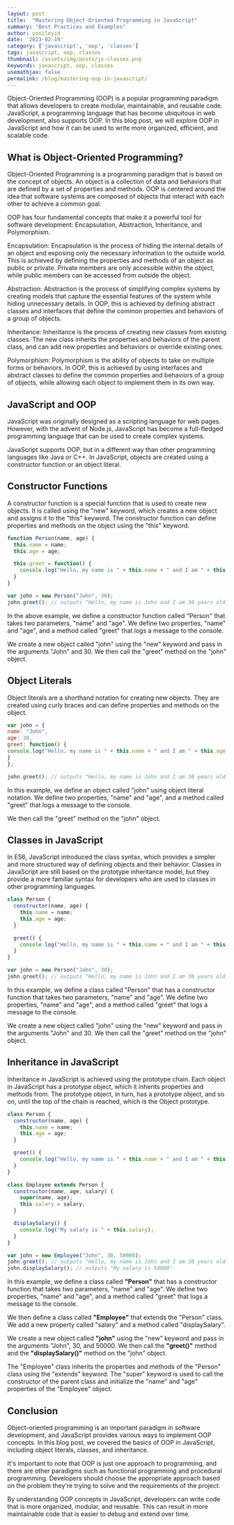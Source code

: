 ```yaml
---
layout: post
title:  "Mastering Object-Oriented Programming in JavaScript"
summary: "Best Practices and Examples"
author: yosileyid
date: '2023-02-19'
category: ['javascript', 'oop', 'classes']
tags: javascript, oop, classes
thumbnail: /assets/img/posts/js-classes.png
keywords: javascript, oop, classes
usemathjax: false
permalink: /blog/mastering-oop-in-javascript/
---
```


Object-Oriented Programming (OOP) is a popular programming paradigm that allows developers to create modular, maintainable, and reusable code. JavaScript, a programming language that has become ubiquitous in web development, also supports OOP. In this blog post, we will explore OOP in JavaScript and how it can be used to write more organized, efficient, and scalable code.
<!--more-->
## What is Object-Oriented Programming?

Object-Oriented Programming is a programming paradigm that is based on the concept of objects. An object is a collection of data and behaviors that are defined by a set of properties and methods. OOP is centered around the idea that software systems are composed of objects that interact with each other to achieve a common goal.

OOP has four fundamental concepts that make it a powerful tool for software development: Encapsulation, Abstraction, Inheritance, and Polymorphism.

Encapsulation: Encapsulation is the process of hiding the internal details of an object and exposing only the necessary information to the outside world. This is achieved by defining the properties and methods of an object as public or private. Private members are only accessible within the object, while public members can be accessed from outside the object.

Abstraction: Abstraction is the process of simplifying complex systems by creating models that capture the essential features of the system while hiding unnecessary details. In OOP, this is achieved by defining abstract classes and interfaces that define the common properties and behaviors of a group of objects.

Inheritance: Inheritance is the process of creating new classes from existing classes. The new class inherits the properties and behaviors of the parent class, and can add new properties and behaviors or override existing ones.

Polymorphism: Polymorphism is the ability of objects to take on multiple forms or behaviors. In OOP, this is achieved by using interfaces and abstract classes to define the common properties and behaviors of a group of objects, while allowing each object to implement them in its own way.

## JavaScript and OOP

JavaScript was originally designed as a scripting language for web pages. However, with the advent of Node.js, JavaScript has become a full-fledged programming language that can be used to create complex systems.

JavaScript supports OOP, but in a different way than other programming languages like Java or C++. In JavaScript, objects are created using a constructor function or an object literal.

## Constructor Functions

A constructor function is a special function that is used to create new objects. It is called using the "new" keyword, which creates a new object and assigns it to the "this" keyword. The constructor function can define properties and methods on the object using the "this" keyword.

```javascript
function Person(name, age) {
  this.name = name;
  this.age = age;

  this.greet = function() {
    console.log("Hello, my name is " + this.name + " and I am " + this.age + " years old.");
  }
}

var john = new Person("John", 30);
john.greet(); // outputs "Hello, my name is John and I am 30 years old."
```
In the above example, we define a constructor function called "Person" that takes two parameters, "name" and "age". We define two properties, "name" and "age", and a method called "greet" that logs a message to the console.

We create a new object called "john" using the "new" keyword and pass in the arguments "John" and 30. We then call the "greet" method on the "john" object.

## Object Literals

Object literals are a shorthand notation for creating new objects. They are created using curly braces and can define properties and methods on the object.

```javascript
var john = {
name: "John",
age: 30,
greet: function() {
console.log("Hello, my name is " + this.name + " and I am " + this.age + " years old.");
}
};

john.greet(); // outputs "Hello, my name is John and I am 30 years old."
```
In this example, we define an object called "john" using object literal notation. We define two properties, "name" and "age", and a method called "greet" that logs a message to the console.

We then call the "greet" method on the "john" object.

## Classes in JavaScript

In ES6, JavaScript introduced the class syntax, which provides a simpler and more structured way of defining objects and their behavior. Classes in JavaScript are still based on the prototype inheritance model, but they provide a more familiar syntax for developers who are used to classes in other programming languages.

```javascript
class Person {
  constructor(name, age) {
    this.name = name;
    this.age = age;
  }

  greet() {
    console.log("Hello, my name is " + this.name + " and I am " + this.age + " years old.");
  }
}

var john = new Person("John", 30);
john.greet(); // outputs "Hello, my name is John and I am 30 years old."
```
In this example, we define a class called "Person" that has a constructor function that takes two parameters, "name" and "age". We define two properties, "name" and "age", and a method called "greet" that logs a message to the console.

We create a new object called "john" using the "new" keyword and pass in the arguments "John" and 30. We then call the "greet" method on the "john" object.

## Inheritance in JavaScript

Inheritance in JavaScript is achieved using the prototype chain. Each object in JavaScript has a prototype object, which it inherits properties and methods from. The prototype object, in turn, has a prototype object, and so on, until the top of the chain is reached, which is the Object prototype.

```javascript
class Person {
  constructor(name, age) {
    this.name = name;
    this.age = age;
  }

  greet() {
    console.log("Hello, my name is " + this.name + " and I am " + this.age + " years old.");
  }
}

class Employee extends Person {
  constructor(name, age, salary) {
    super(name, age);
    this.salary = salary;
  }

  displaySalary() {
    console.log("My salary is " + this.salary);
  }
}

var john = new Employee("John", 30, 50000);
john.greet(); // outputs "Hello, my name is John and I am 30 years old."
john.displaySalary(); // outputs "My salary is 50000"
```
In this example, we define a class called **"Person"** that has a constructor function that takes two parameters, "name" and "age". We define two properties, "name" and "age", and a method called "greet" that logs a message to the console.

We then define a class called **"Employee"** that extends the "Person" class. We add a new property called "salary" and a method called "displaySalary".

We create a new object called **"john"** using the "new" keyword and pass in the arguments "John", 30, and 50000. We then call the **"greet()"** method and the **"displaySalary()"** method on the "john" object.

The "Employee" class inherits the properties and methods of the "Person" class using the "extends" keyword. The "super" keyword is used to call the constructor of the parent class and initialize the "name" and "age" properties of the "Employee" object.

## Conclusion

Object-oriented programming is an important paradigm in software development, and JavaScript provides various ways to implement OOP concepts. In this blog post, we covered the basics of OOP in JavaScript, including object literals, classes, and inheritance.

It's important to note that OOP is just one approach to programming, and there are other paradigms such as functional programming and procedural programming. Developers should choose the appropriate approach based on the problem they're trying to solve and the requirements of the project.

By understanding OOP concepts in JavaScript, developers can write code that is more organized, modular, and reusable. This can result in more maintainable code that is easier to debug and extend over time.
